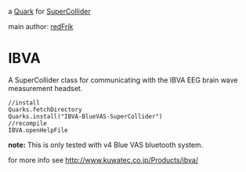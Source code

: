 a [Quark](https://supercollider-quarks.github.io/quarks/) for [SuperCollider](https://supercollider.github.io)

main author: [redFrik](https://github.com/redFrik)

# IBVA
A SuperCollider class for communicating with the IBVA EEG brain wave measurement headset.

```supercollider
//install
Quarks.fetchDirectory
Quarks.install("IBVA-BlueVAS-SuperCollider")
//recompile
IBVA.openHelpFile
```

**note:** This is only tested with v4 Blue VAS bluetooth system.

for more info see http://www.kuwatec.co.jp/Products/ibva/
